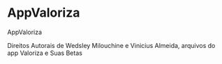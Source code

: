 # AppValoriza
AppValoriza

Direitos Autorais de Wedsley Milouchine e Vinicius Almeida, arquivos do app Valoriza e Suas Betas 
